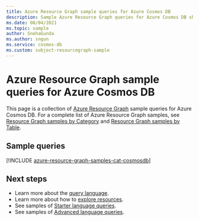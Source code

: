 ```yaml
---
title: Azure Resource Graph sample queries for Azure Cosmos DB
description: Sample Azure Resource Graph queries for Azure Cosmos DB showing use of resource types and tables to access Azure Cosmos DB related resources and properties.
ms.date: 08/04/2021
ms.topic: sample
author: SnehaGunda
ms.author: sngun
ms.service: cosmos-db
ms.custom: subject-resourcegraph-sample
---
```

# Azure Resource Graph sample queries for Azure Cosmos DB

This page is a collection of [Azure Resource Graph](../governance/resource-graph/overview.md) sample
queries for Azure Cosmos DB. For a complete list of Azure Resource Graph samples, see
[Resource Graph samples by Category](../governance/resource-graph/samples/samples-by-category.md)
and [Resource Graph samples by Table](../governance/resource-graph/samples/samples-by-table.md).

## Sample queries

[!INCLUDE [azure-resource-graph-samples-cat-cosmosdb](../../includes/resource-graph/samples/bycat/azure-cosmos-db.md)]

## Next steps

- Learn more about the [query language](../governance/resource-graph/concepts/query-language.md).
- Learn more about how to [explore resources](../governance/resource-graph/concepts/explore-resources.md).
- See samples of [Starter language queries](../governance/resource-graph/samples/starter.md).
- See samples of [Advanced language queries](../governance/resource-graph/samples/advanced.md).

